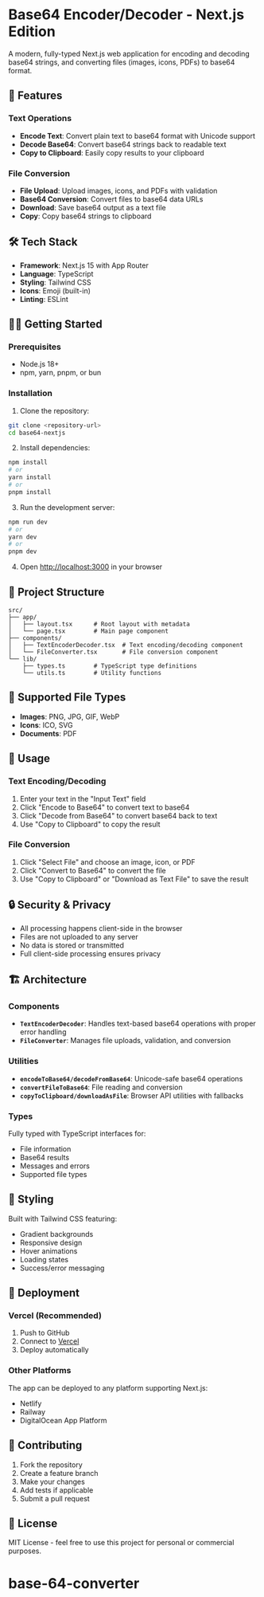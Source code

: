 # Base64 Encoder/Decoder - Next.js Edition

A modern, fully-typed Next.js web application for encoding and decoding base64 strings, and converting files (images, icons, PDFs) to base64 format.

## 🚀 Features

### Text Operations

- **Encode Text**: Convert plain text to base64 format with Unicode support
- **Decode Base64**: Convert base64 strings back to readable text
- **Copy to Clipboard**: Easily copy results to your clipboard

### File Conversion

- **File Upload**: Upload images, icons, and PDFs with validation
- **Base64 Conversion**: Convert files to base64 data URLs
- **Download**: Save base64 output as a text file
- **Copy**: Copy base64 strings to clipboard

## 🛠️ Tech Stack

- **Framework**: Next.js 15 with App Router
- **Language**: TypeScript
- **Styling**: Tailwind CSS
- **Icons**: Emoji (built-in)
- **Linting**: ESLint

## 🏃‍♂️ Getting Started

### Prerequisites

- Node.js 18+
- npm, yarn, pnpm, or bun

### Installation

1. Clone the repository:

```bash
git clone <repository-url>
cd base64-nextjs
```

2. Install dependencies:

```bash
npm install
# or
yarn install
# or
pnpm install
```

3. Run the development server:

```bash
npm run dev
# or
yarn dev
# or
pnpm dev
```

4. Open [http://localhost:3000](http://localhost:3000) in your browser

## 📁 Project Structure

```
src/
├── app/
│   ├── layout.tsx      # Root layout with metadata
│   └── page.tsx        # Main page component
├── components/
│   ├── TextEncoderDecoder.tsx  # Text encoding/decoding component
│   └── FileConverter.tsx       # File conversion component
└── lib/
    ├── types.ts        # TypeScript type definitions
    └── utils.ts        # Utility functions
```

## 🔧 Supported File Types

- **Images**: PNG, JPG, GIF, WebP
- **Icons**: ICO, SVG
- **Documents**: PDF

## 🎯 Usage

### Text Encoding/Decoding

1. Enter your text in the "Input Text" field
2. Click "Encode to Base64" to convert text to base64
3. Click "Decode from Base64" to convert base64 back to text
4. Use "Copy to Clipboard" to copy the result

### File Conversion

1. Click "Select File" and choose an image, icon, or PDF
2. Click "Convert to Base64" to convert the file
3. Use "Copy to Clipboard" or "Download as Text File" to save the result

## 🔒 Security & Privacy

- All processing happens client-side in the browser
- Files are not uploaded to any server
- No data is stored or transmitted
- Full client-side processing ensures privacy

## 🏗️ Architecture

### Components

- **`TextEncoderDecoder`**: Handles text-based base64 operations with proper error handling
- **`FileConverter`**: Manages file uploads, validation, and conversion

### Utilities

- **`encodeToBase64/decodeFromBase64`**: Unicode-safe base64 operations
- **`convertFileToBase64`**: File reading and conversion
- **`copyToClipboard/downloadAsFile`**: Browser API utilities with fallbacks

### Types

Fully typed with TypeScript interfaces for:

- File information
- Base64 results
- Messages and errors
- Supported file types

## 🎨 Styling

Built with Tailwind CSS featuring:

- Gradient backgrounds
- Responsive design
- Hover animations
- Loading states
- Success/error messaging

## 🚀 Deployment

### Vercel (Recommended)

1. Push to GitHub
2. Connect to [Vercel](https://vercel.com)
3. Deploy automatically

### Other Platforms

The app can be deployed to any platform supporting Next.js:

- Netlify
- Railway
- DigitalOcean App Platform

## 🤝 Contributing

1. Fork the repository
2. Create a feature branch
3. Make your changes
4. Add tests if applicable
5. Submit a pull request

## 📄 License

MIT License - feel free to use this project for personal or commercial purposes.
# base-64-converter
